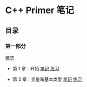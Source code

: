 # C++ Primer 笔记

## 目录

### 第一部分

[概览](./part01/README.md)

- 第 1 章：开始 [笔记](./part01/ch01.md) [练习](https://github.com/simonwong/cpp-primer-practice/blob/master/part01/ch01/practice_ch01.cpp)

- 第 2 章：变量和基本类型 [笔记](./part01/ch02.md) [练习](https://github.com/simonwong/cpp-primer-practice/blob/master/part01/ch02/practice_ch02.cpp)



